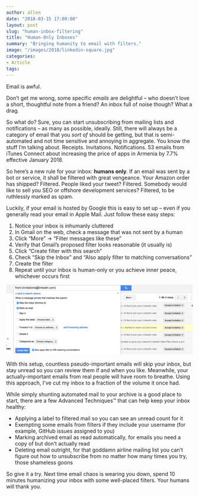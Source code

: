 ```yaml
---
author: allen
date: "2018-03-15 17:00:00"
layout: post
slug: "human-inbox-filtering"
title: "Human-Only Inboxes"
summary: "Bringing humanity to email with filters."
image: "/images/2018/linkedin-square.jpg"
categories:
- Article
tags:
---
```


Email is awful.

Don’t get me wrong, some specific *emails* are delightful &ndash; who doesn’t love a short, thoughtful note from a friend? An inbox full of noise though? What a drag.

So what do? Sure, you can start unsubscribing from mailing lists and notifications &ndash; as many as possible, ideally. Still, there will always be a category of email that you *sort of* should be getting, but that is semi-automated and not time sensitive and annoying in aggregate. You know the stuff I’m talking about. Receipts. Invitations. Notifications. 53 emails from iTunes Connect about increasing the price of apps in Armenia by 7.7% effective January 2018.

So here’s a new rule for your inbox: **humans only**. If an email was sent by a bot or service, it shall be filtered with great vengeance. Your Amazon order has shipped? Filtered. People liked your tweet? Filtered. Somebody would like to sell you SEO or offshore development services? Filtered, to be ruthlessly marked as spam.

Luckily, if your email is hosted by Google this is easy to set up &ndash; even if you generally read your email in Apple Mail. Just follow these easy steps:

1. Notice your inbox is inhumanly cluttered
2. In Gmail on the web, check a message that was not sent by a human
3. Click “More” → “Filter messages like these”
4. Verify that Gmail’s proposed filter looks reasonable (it usually is)
5. Click “Create filter with this search”
6. Check “Skip the Inbox” and “Also apply filter to matching conversations”
7. Create the filter
8. Repeat until your inbox is human-only or you achieve inner peace, whichever occurs first

<img src="/images/2018/gmail-filter.jpg">

With this setup, countless pseudo-important emails will skip your inbox, but stay unread so you can review them if and when you like. Meanwhile, your actually-important emails from real people will have room to breathe. Using this approach, I've cut my inbox to a fraction of the volume it once had.

While simply shunting automated mail to your archive is a good place to start, there are a few Advanced Techniques™ that can help keep your inbox healthy:

- Applying a label to filtered mail so you can see an unread count for it
- Exempting some emails from filters if they include your username (for example, GitHub issues assigned to you)
- Marking archived email as read automatically, for emails you need a copy of but don’t actually read
- Deleting email outright, for that goddamn airline mailing list you can’t figure out how to unsubscribe from no matter how many times you try, those shameless goons

So give it a try. Next time email chaos is wearing you down, spend 10 minutes humanizing your inbox with some well-placed filters. Your humans will thank you.